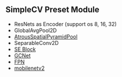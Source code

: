 ## SimpleCV Preset Module

- ResNets as Encoder (support os 8, 16, 32)
- GlobalAvgPool2D
- [AtrousSpatialPyramidPool](https://arxiv.org/abs/1802.02611)
- SeparableConv2D
- [SE Block](https://arxiv.org/pdf/1709.01507.pdf)
- [GCNet](https://arxiv.org/abs/1904.11492)
- [FPN](https://arxiv.org/abs/1612.03144)
- [mobilenetv2](https://arxiv.org/abs/1801.04381)
